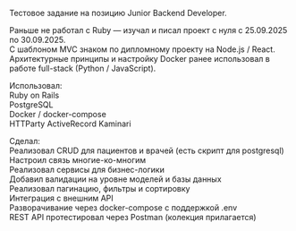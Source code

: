 Тестовое задание на позицию Junior Backend Developer.  
  
Раньше не работал с Ruby — изучал и писал проект с нуля с 25.09.2025 по 30.09.2025.  
С шаблоном MVC знаком по дипломному проекту на Node.js / React.  
Архитектурные принципы и настройку Docker ранее использовал в работе full-stack (Python / JavaScript).  
  
Использовал:  
Ruby on Rails  
PostgreSQL  
Docker / docker-compose  
HTTParty ActiveRecord Kaminari  
  
Сделал:  
Реализовал CRUD для пациентов и врачей (есть скрипт для postgresql)  
Настроил связь многие-ко-многим  
Реализовал сервисы для бизнес-логики  
Добавил валидации на уровне моделей и базы данных  
Реализовал пагинацию, фильтры и сортировку  
Интеграция с внешним API  
Разворачивание через docker-compose c поддержкой .env  
REST API протестировал через Postman (колекция прилагается)  
